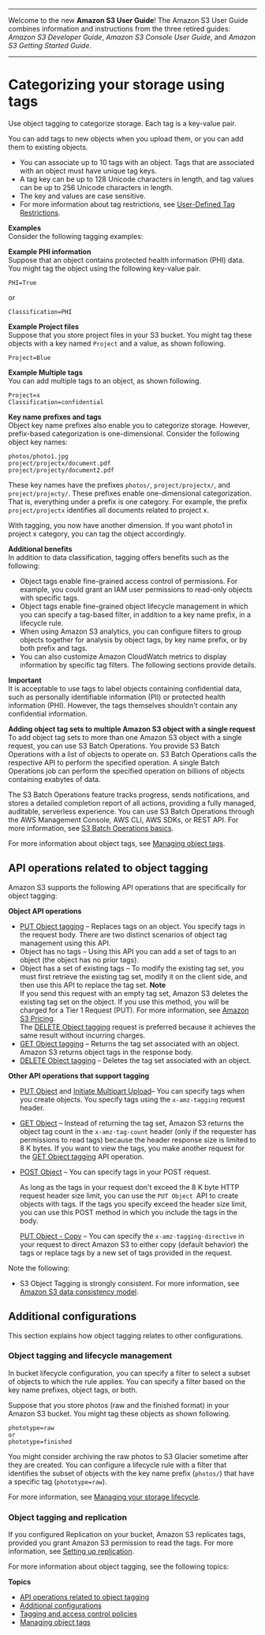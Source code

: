 --------

Welcome to the new **Amazon S3 User Guide**\! The Amazon S3 User Guide combines information and instructions from the three retired guides: *Amazon S3 Developer Guide*, *Amazon S3 Console User Guide*, and *Amazon S3 Getting Started Guide*\.

--------

# Categorizing your storage using tags<a name="object-tagging"></a>

Use object tagging to categorize storage\. Each tag is a key\-value pair\.

You can add tags to new objects when you upload them, or you can add them to existing objects\. 
+ You can associate up to 10 tags with an object\. Tags that are associated with an object must have unique tag keys\.
+ A tag key can be up to 128 Unicode characters in length, and tag values can be up to 256 Unicode characters in length\.
+ The key and values are case sensitive\.
+ For more information about tag restrictions, see [User\-Defined Tag Restrictions](https://docs.aws.amazon.com/awsaccountbilling/latest/aboutv2/allocation-tag-restrictions.html)\.

**Examples**  
Consider the following tagging examples:

**Example PHI information**  
Suppose that an object contains protected health information \(PHI\) data\. You might tag the object using the following key\-value pair\.  

```
PHI=True
```
or  

```
Classification=PHI
```

**Example Project files**  
Suppose that you store project files in your S3 bucket\. You might tag these objects with a key named `Project` and a value, as shown following\.  

```
Project=Blue
```

**Example Multiple tags**  
You can add multiple tags to an object, as shown following\.  

```
Project=x
Classification=confidential
```

**Key name prefixes and tags**  
Object key name prefixes also enable you to categorize storage\. However, prefix\-based categorization is one\-dimensional\. Consider the following object key names:

```
photos/photo1.jpg
project/projectx/document.pdf
project/projecty/document2.pdf
```

These key names have the prefixes `photos/`, `project/projectx/`, and `project/projecty/`\. These prefixes enable one\-dimensional categorization\. That is, everything under a prefix is one category\. For example, the prefix `project/projectx` identifies all documents related to project x\.

With tagging, you now have another dimension\. If you want photo1 in project x category, you can tag the object accordingly\.

**Additional benefits**  
In addition to data classification, tagging offers benefits such as the following:
+ Object tags enable fine\-grained access control of permissions\. For example, you could grant an IAM user permissions to read\-only objects with specific tags\.
+ Object tags enable fine\-grained object lifecycle management in which you can specify a tag\-based filter, in addition to a key name prefix, in a lifecycle rule\.
+ When using Amazon S3 analytics, you can configure filters to group objects together for analysis by object tags, by key name prefix, or by both prefix and tags\.
+ You can also customize Amazon CloudWatch metrics to display information by specific tag filters\. The following sections provide details\.

**Important**  
It is acceptable to use tags to label objects containing confidential data, such as personally identifiable information \(PII\) or protected health information \(PHI\)\. However, the tags themselves shouldn't contain any confidential information\. 

**Adding object tag sets to multiple Amazon S3 object with a single request**  
To add object tag sets to more than one Amazon S3 object with a single request, you can use S3 Batch Operations\. You provide S3 Batch Operations with a list of objects to operate on\. S3 Batch Operations calls the respective API to perform the specified operation\. A single Batch Operations job can perform the specified operation on billions of objects containing exabytes of data\. 

The S3 Batch Operations feature tracks progress, sends notifications, and stores a detailed completion report of all actions, providing a fully managed, auditable, serverless experience\. You can use S3 Batch Operations through the AWS Management Console, AWS CLI, AWS SDKs, or REST API\. For more information, see [S3 Batch Operations basics](batch-ops-basics.md)\.

For more information about object tags, see [Managing object tags](tagging-managing.md)\.

## API operations related to object tagging<a name="tagging-apis"></a>

Amazon S3 supports the following API operations that are specifically for object tagging:

**Object API operations**
+  [PUT Object tagging](https://docs.aws.amazon.com/AmazonS3/latest/API/RESTObjectPUTtagging.html) – Replaces tags on an object\. You specify tags in the request body\.  There are two distinct scenarios of object tag management using this API\.
  + Object has no tags – Using this API you can add a set of tags to an object \(the object has no prior tags\)\.
  + Object has a set of existing tags – To modify the existing tag set, you must first retrieve the existing tag set, modify it on the client side, and then use this API to replace the tag set\.
**Note**  
 If you send this request with an empty tag set, Amazon S3 deletes the existing tag set on the object\. If you use this method, you will be charged for a Tier 1 Request \(PUT\)\. For more information, see [Amazon S3 Pricing](https://d0.awsstatic.com/whitepapers/aws_pricing_overview.pdf)\.  
The [DELETE Object tagging](https://docs.aws.amazon.com/AmazonS3/latest/API/RESTObjectDELETEtagging.html) request is preferred because it achieves the same result without incurring charges\. 
+  [GET Object tagging](https://docs.aws.amazon.com/AmazonS3/latest/API/RESTObjectGETtagging.html) – Returns the tag set associated with an object\. Amazon S3 returns object tags in the response body\.
+ [DELETE Object tagging](https://docs.aws.amazon.com/AmazonS3/latest/API/RESTObjectDELETEtagging.html) – Deletes the tag set associated with an object\. 

**Other API operations that support tagging**
+  [PUT Object](https://docs.aws.amazon.com/AmazonS3/latest/API/RESTObjectPUT.html) and [Initiate Multipart Upload](https://docs.aws.amazon.com/AmazonS3/latest/API/mpUploadInitiate.html)– You can specify tags when you create objects\. You specify tags using the `x-amz-tagging` request header\. 
+  [GET Object](https://docs.aws.amazon.com/AmazonS3/latest/API/RESTObjectGET.html) – Instead of returning the tag set, Amazon S3 returns the object tag count in the `x-amz-tag-count` header \(only if the requester has permissions to read tags\) because the header response size is limited to 8 K bytes\. If you want to view the tags, you make another request for the [GET Object tagging](https://docs.aws.amazon.com/AmazonS3/latest/API/RESTObjectGETtagging.html) API operation\.
+ [POST Object](https://docs.aws.amazon.com/AmazonS3/latest/API/RESTObjectPOST.html) – You can specify tags in your POST request\. 

  As long as the tags in your request don't exceed the 8 K byte HTTP request header size limit, you can use the `PUT Object `API to create objects with tags\. If the tags you specify exceed the header size limit, you can use this POST method in which you include the tags in the body\. 

   [PUT Object \- Copy](https://docs.aws.amazon.com/AmazonS3/latest/API/RESTObjectCOPY.html) – You can specify the `x-amz-tagging-directive` in your request to direct Amazon S3 to either copy \(default behavior\) the tags or replace tags by a new set of tags provided in the request\. 

Note the following:
+ S3 Object Tagging is strongly consistent\. For more information, see [Amazon S3 data consistency model](Welcome.md#ConsistencyModel)\. 

## Additional configurations<a name="tagging-other-configs"></a>

This section explains how object tagging relates to other configurations\.

### Object tagging and lifecycle management<a name="tagging-and-lifecycle"></a>

In bucket lifecycle configuration, you can specify a filter to select a subset of objects to which the rule applies\. You can specify a filter based on the key name prefixes, object tags, or both\. 

Suppose that you store photos \(raw and the finished format\) in your Amazon S3 bucket\. You might tag these objects as shown following\. 

```
phototype=raw
or
phototype=finished
```

You might consider archiving the raw photos to S3 Glacier sometime after they are created\. You can configure a lifecycle rule with a filter that identifies the subset of objects with the key name prefix \(`photos/`\) that have a specific tag \(`phototype=raw`\)\. 

For more information, see [Managing your storage lifecycle](object-lifecycle-mgmt.md)\. 

### Object tagging and replication<a name="tagging-and-replication"></a>

If you configured Replication on your bucket, Amazon S3 replicates tags, provided you grant Amazon S3 permission to read the tags\. For more information, see [Setting up replication](replication-how-setup.md)\.

For more information about object tagging, see the following topics:

**Topics**
+ [API operations related to object tagging](#tagging-apis)
+ [Additional configurations](#tagging-other-configs)
+ [Tagging and access control policies](tagging-and-policies.md)
+ [Managing object tags](tagging-managing.md)